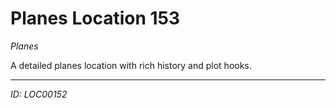 # Planes Location 153

*Planes*

A detailed planes location with rich history and plot hooks.

---
*ID: LOC00152*